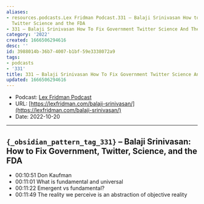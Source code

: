 ```yaml
---
aliases:
- resources.podcasts.Lex Fridman Podcast.331 – Balaji Srinivasan How to Fix Government
  Twitter Science and the FDA
- 331 – Balaji Srinivasan How To Fix Government Twitter Science And The FDA
category: '2022'
created: 1666506294616
desc: ''
id: 3988014b-36b7-4007-b1bf-59e3338072a9
tags:
- podcasts
- '331'
title: 331 – Balaji Srinivasan How To Fix Government Twitter Science And The FDA
updated: 1666506294616
---
```

   
   
- Podcast: [Lex Fridman Podcast](/not_created.md)   
- URL: [https://lexfridman.com/balaji-srinivasan/](https://lexfridman.com/balaji-srinivasan/)   
- Date: 2022-10-20   
---   
   
## `{_obsidian_pattern_tag_331}` – Balaji Srinivasan: How to Fix Government, Twitter, Science, and the FDA   
   
   
- 00:10:51 Don Kaufman   
- 00:11:01 What is fundamental and universal   
- 00:11:22 Emergent vs fundamental?   
- 00:11:49 The reality we perceive is an abstraction of objective reality
